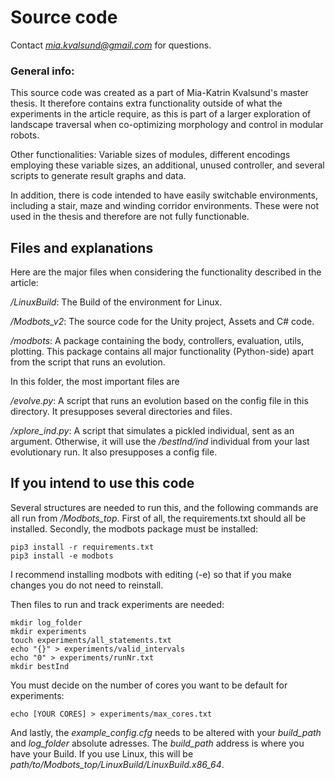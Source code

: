 # Source code

Contact *mia.kvalsund@gmail.com* for questions.  

### General info:

This source code was created as a part of Mia-Katrin Kvalsund's master thesis.
It therefore contains extra functionality outside of what the experiments in the
article require, as this is part of a larger exploration of landscape traversal
when co-optimizing morphology and control in modular robots.

Other functionalities: Variable sizes of modules, different encodings employing
these variable sizes, an additional, unused controller, and several scripts to
generate result graphs and data.

In addition, there is code intended to have easily switchable
environments, including a stair, maze and winding corridor environments. These
were not used in the thesis and therefore are not fully functionable.

## Files and explanations

Here are the major files when considering the functionality described in the article:

*/LinuxBuild*: The Build of the environment for Linux.

*/Modbots_v2*: The source code for the Unity project, Assets and C# code.

*/modbots*: A package containing the body, controllers, evaluation, utils, plotting.
This package contains all major functionality (Python-side) apart from the script
that runs an evolution.

In this folder, the most important files are

*/evolve.py*: A script that runs an evolution based on the config file in this directory.
It presupposes several directories and files.

*/xplore_ind.py*: A script that simulates a pickled individual, sent as an argument. Otherwise,
it will use the */bestInd/ind* individual from your last evolutionary run. It also presupposes
a config file.

## If you intend to use this code

Several structures are needed to run this, and the following commands are all run
from */Modbots_top*. First of all, the requirements.txt should all be installed.
Secondly, the modbots package must be installed:

```
pip3 install -r requirements.txt
pip3 install -e modbots
```

I recommend installing modbots with editing (-e) so that if you make changes you
do not need to reinstall.

Then files to run and track experiments are needed:

```
mkdir log_folder
mkdir experiments
touch experiments/all_statements.txt
echo "{}" > experiments/valid_intervals
echo "0" > experiments/runNr.txt
mkdir bestInd
```

You must decide on the number of cores you want to be default for
experiments:

```
echo [YOUR CORES] > experiments/max_cores.txt
```

And lastly, the *example_config.cfg* needs to be altered with your *build_path* and
*log_folder* absolute adresses. The *build_path* address is where you have your
Build. If you use Linux, this will be
*path/to/Modbots_top/LinuxBuild/LinuxBuild.x86_64*.
